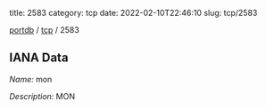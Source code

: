 title: 2583
category: tcp
date: 2022-02-10T22:46:10
slug: tcp/2583

[portdb](/) / [tcp](/category/tcp.html) / 2583


## IANA Data

_Name:_ mon

_Description:_ MON


